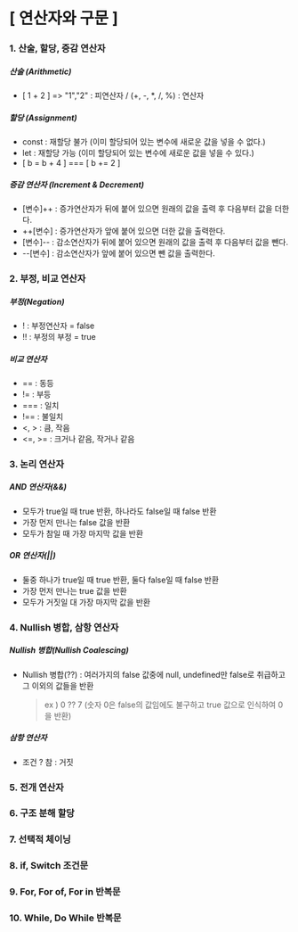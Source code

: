 # [ 연산자와 구문 ]

### 1. 산술, 할당, 증감 연산자

##### 산술 (Arithmetic)

- [ 1 + 2 ] => "1","2" : 피연산자 / (+, -, \*, /, %) : 연산자

##### 할당 (Assignment)

- const : 재할당 불가 (이미 할당되어 있는 변수에 새로운 값을 넣을 수 없다.)
- let : 재할당 가능 (이미 할당되어 있는 변수에 새로운 값을 넣을 수 있다.)
- [ b = b + 4 ] === [ b += 2 ]

##### 증감 연산자 (Increment & Decrement)

- [변수]++ : 증가연산자가 뒤에 붙어 있으면 원래의 값을 출력 후 다음부터 값을 더한다.
- ++[변수] : 증가연산자가 앞에 붙어 있으면 더한 값을 출력한다.
- [변수]-- : 감소연산자가 뒤에 붙어 있으면 원래의 값을 출력 후 다음부터 값을 뺀다.
- --[변수] : 감소연산자가 앞에 붙어 있으면 뺀 값을 출력한다.

### 2. 부정, 비교 연산자

##### 부정(Negation)

- ! : 부정연산자 = false
- !! : 부정의 부정 = true

##### 비교 연산자

- == : 동등
- != : 부등
- === : 일치
- !== : 불일치
- <, > : 큼, 작음
- <=, >= : 크거나 같음, 작거나 같음

### 3. 논리 연산자

##### AND 연산자(&&)

- 모두가 true일 때 true 반환, 하나라도 false일 때 false 반환
- 가장 먼저 만나는 false 값을 반환
- 모두가 참일 때 가장 마지막 값을 반환

##### OR 연산자(||)

- 둘중 하나가 true일 때 true 반환, 둘다 false일 때 false 반환
- 가장 먼저 만나는 true 값을 반환
- 모두가 거짓일 대 가장 마지막 값을 반환

### 4. Nullish 병합, 삼항 연산자

##### Nullish 병합(Nullish Coalescing)

- Nullish 병합(??) : 여러가지의 false 값중에 null, undefined만 false로 취급하고 그 이외의 값들을 반환
  > ex ) 0 ?? 7 (숫자 0은 false의 값임에도 불구하고 true 값으로 인식하여 0을 반환)

##### 삼항 연산자

- 조건 ? 참 : 거짓

### 5. 전개 연산자

### 6. 구조 분해 할당

### 7. 선택적 체이닝

### 8. if, Switch 조건문

### 9. For, For of, For in 반복문

### 10. While, Do While 반복문
